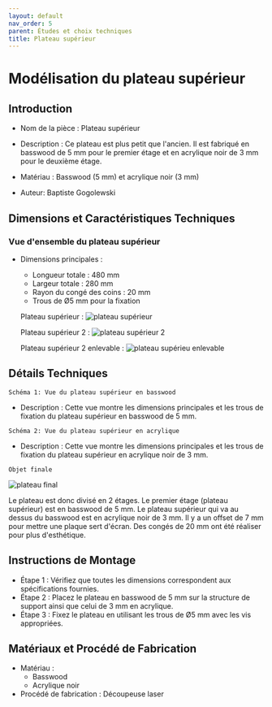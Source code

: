 ```yaml
---
layout: default
nav_order: 5
parent: Études et choix techniques
title: Plateau supérieur
---
```


# Modélisation du plateau supérieur

## Introduction

- Nom de la pièce : Plateau supérieur

- Description : Ce plateau est plus petit que l'ancien. Il est fabriqué en basswood de 5 mm pour le premier étage et en acrylique noir de 3 mm pour le deuxième étage.

- Matériau : Basswood (5 mm) et acrylique noir (3 mm)

- Auteur: Baptiste Gogolewski

## Dimensions et Caractéristiques Techniques

### Vue d'ensemble du plateau supérieur

- Dimensions principales :
    - Longueur totale : 480 mm
    - Largeur totale : 280 mm
    - Rayon du congé des coins : 20 mm
    - Trous de Ø5 mm pour la fixation
    
    Plateau supérieur :
    ![plateau supérieur](plateau_sup.png)

    Plateau supérieur 2 :
    ![plateau supérieur 2](plateau_sup2.png)

    Plateau supérieur 2 enlevable :
    ![plateau supérieu enlevable](plateau_sup2_enlevable.png)


## Détails Techniques

```Schéma 1: Vue du plateau supérieur en basswood```

- Description : Cette vue montre les dimensions principales et les trous de fixation du plateau supérieur en basswood de 5 mm.

```Schéma 2: Vue du plateau supérieur en acrylique```

- Description : Cette vue montre les dimensions principales et les trous de fixation du plateau supérieur en acrylique noir de 3 mm.

```Objet finale```

![plateau final](plateau_final.png)

Le plateau est donc divisé en 2 étages. Le premier étage (plateau supérieur) est en basswood de 5 mm. Le plateau supérieur qui va au dessus du basswood est en acrylique noir de 3 mm. Il y a un offset de 7 mm pour mettre une plaque sert d'écran. Des congés de 20 mm ont été réaliser pour plus d'esthétique.

## Instructions de Montage

- Étape 1 : Vérifiez que toutes les dimensions correspondent aux spécifications fournies.
- Étape 2 : Placez le plateau en basswood de 5 mm sur la structure de support ainsi que celui de 3 mm en acrylique.
- Étape 3 : Fixez le plateau en utilisant les trous de Ø5 mm avec les vis appropriées.

## Matériaux et Procédé de Fabrication

- Matériau :
    - Basswood
    - Acrylique noir
- Procédé de fabrication : Découpeuse laser